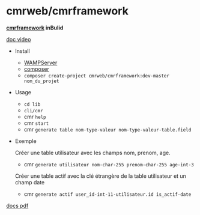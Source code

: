 # cmrweb/cmrframework
**[cmrframework](http://cmrweb.fr) inBulid**
 
 

 [doc video](https://www.youtube.com/watch?v=InM_uDLBm7Q)

 
  * Install
    -  [WAMPServer](http://wampserver.com)
    -  [composer](https://getcomposer.org/download/)
    - `composer create-project cmrweb/cmrframework:dev-master nom_du_projet` 

  * Usage
    - `cd lib`
    - `cli/cmr`
    - cmr `help`
    - cmr `start`
    - cmr `generate table nom-type-valeur nom-type-valeur-table.field`


  * Exemple
  
  
     Créer une table utilisateur avec les champs nom, prenom, age.    
    - cmr `generate utilisateur nom-char-255 prenom-char-255 age-int-3`
    
     Créer une table actif avec la clé étrangère de la table utilisateur et un champ date
    - cmr `generate actif user_id-int-11-utilisateur.id is_actif-date`
 

 [docs pdf](https://docs.google.com/presentation/d/1FP2pDqd5z5KtJ_tku4P9MljjPUj33xVLkF9VqpDlFII/edit?usp=sharing)


